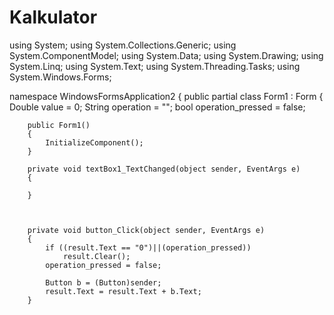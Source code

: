 # Kalkulator

using System;
using System.Collections.Generic;
using System.ComponentModel;
using System.Data;
using System.Drawing;
using System.Linq;
using System.Text;
using System.Threading.Tasks;
using System.Windows.Forms;

namespace WindowsFormsApplication2
{
    public partial class Form1 : Form
    {
        Double value = 0;
        String operation = "";
        bool operation_pressed = false;

        public Form1()
        {
            InitializeComponent();
        }

        private void textBox1_TextChanged(object sender, EventArgs e)
        {

        }

       

        private void button_Click(object sender, EventArgs e)
        {
            if ((result.Text == "0")||(operation_pressed))
                result.Clear();
            operation_pressed = false;

            Button b = (Button)sender;
            result.Text = result.Text + b.Text;
        }
